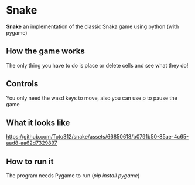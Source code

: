 # Snake
**Snake** an implementation of the classic Snaka game using python (with pygame)

## How the game works
The only thing you have to do is place or delete cells and see what they do!

## Controls
You only need the wasd keys to move, also you can use p to pause the game

## What it looks like
https://github.com/Toto312/snake/assets/66850618/b0791b50-85ae-4c65-aad8-aa62d7329897

## How to run it
The program needs Pygame to run (*pip install pygame*)
